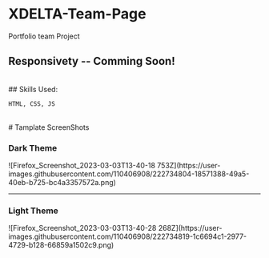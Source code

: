 # XDELTA-Team-Page
Portfolio team Project 
<h2> Responsivety -- Comming Soon! </h2>
<br>
## Skills Used:

```
HTML, CSS, JS
```

<br>
# Tamplate ScreenShots
<h3>Dark Theme</h3>
![Firefox_Screenshot_2023-03-03T13-40-18 753Z](https://user-images.githubusercontent.com/110406908/222734804-18571388-49a5-40eb-b725-bc4a3357572a.png)
<br>
<hr>
<h3>Light Theme</h3>
![Firefox_Screenshot_2023-03-03T13-40-28 268Z](https://user-images.githubusercontent.com/110406908/222734819-1c6694c1-2977-4729-b128-66859a1502c9.png)

